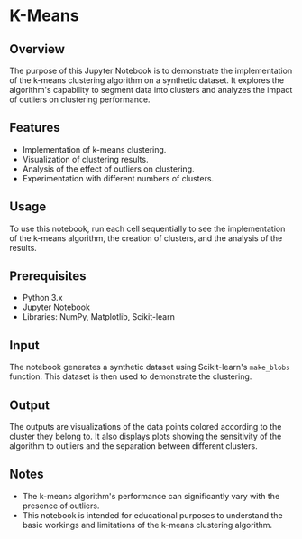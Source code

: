 # K-Means

## Overview
The purpose of this Jupyter Notebook is to demonstrate the implementation of the k-means clustering algorithm on a synthetic dataset. It explores the algorithm's capability to segment data into clusters and analyzes the impact of outliers on clustering performance.

## Features
  - Implementation of k-means clustering.
  - Visualization of clustering results.
  - Analysis of the effect of outliers on clustering.
  - Experimentation with different numbers of clusters.

## Usage
To use this notebook, run each cell sequentially to see the implementation of the k-means algorithm, the creation of clusters, and the analysis of the results.

## Prerequisites
  - Python 3.x
  - Jupyter Notebook
  - Libraries: NumPy, Matplotlib, Scikit-learn

## Input
The notebook generates a synthetic dataset using Scikit-learn's `make_blobs` function. This dataset is then used to demonstrate the clustering.

## Output
The outputs are visualizations of the data points colored according to the cluster they belong to. It also displays plots showing the sensitivity of the algorithm to outliers and the separation between different clusters.

## Notes
  - The k-means algorithm's performance can significantly vary with the presence of outliers.
  - This notebook is intended for educational purposes to understand the basic workings and limitations of the k-means clustering algorithm.
